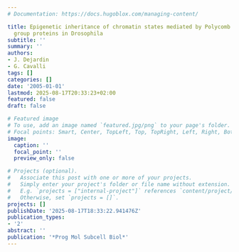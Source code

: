 ```yaml
---
# Documentation: https://docs.hugoblox.com/managing-content/

title: Epigenetic inheritance of chromatin states mediated by Polycomb and trithorax
  group proteins in Drosophila
subtitle: ''
summary: ''
authors:
- J. Dejardin
- G. Cavalli
tags: []
categories: []
date: '2005-01-01'
lastmod: 2025-08-17T20:33:23+02:00
featured: false
draft: false

# Featured image
# To use, add an image named `featured.jpg/png` to your page's folder.
# Focal points: Smart, Center, TopLeft, Top, TopRight, Left, Right, BottomLeft, Bottom, BottomRight.
image:
  caption: ''
  focal_point: ''
  preview_only: false

# Projects (optional).
#   Associate this post with one or more of your projects.
#   Simply enter your project's folder or file name without extension.
#   E.g. `projects = ["internal-project"]` references `content/project/deep-learning/index.md`.
#   Otherwise, set `projects = []`.
projects: []
publishDate: '2025-08-17T18:33:22.941476Z'
publication_types:
- '2'
abstract: ''
publication: '*Prog Mol Subcell Biol*'
---
```

